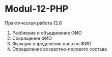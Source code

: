 # Modul-12-PHP
Практическая работа 12.6
1. Разбиение и объединение ФИО
2. Сокращение ФИО
3. Функция определения пола по ФИО
4. Определение возрастно-полового состава
